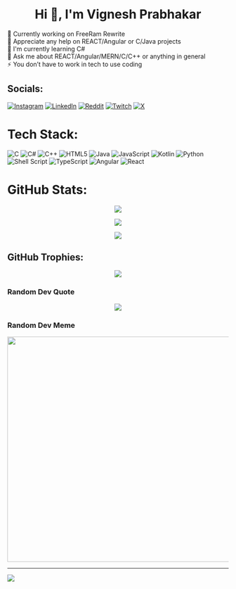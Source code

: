 <h1 align="center">Hi 👋, I'm Vignesh Prabhakar</h1>
🔭 Currently working on FreeRam Rewrite<br>👯 Appreciate any help on REACT/Angular or C/Java projects<br>🌱 I'm currently learning C#<br>💬 Ask me about REACT/Angular/MERN/C/C++ or anything in general<br>⚡ You don’t have to work in tech to use coding<br>


## Socials:
[![Instagram](https://img.shields.io/badge/Instagram-%23E4405F.svg?logo=Instagram&logoColor=white)](https://instagram.com/https://www.instagram.com/viignessh) [![LinkedIn](https://img.shields.io/badge/LinkedIn-%230077B5.svg?logo=linkedin&logoColor=white)](https://linkedin.com/in/https://www.linkedin.com/in/vignesh-prabhakar-36305b224/) [![Reddit](https://img.shields.io/badge/Reddit-%23FF4500.svg?logo=Reddit&logoColor=white)](https://reddit.com/user/https://www.reddit.com/user/__Chazzy__) [![Twitch](https://img.shields.io/badge/Twitch-%239146FF.svg?logo=Twitch&logoColor=white)](https://twitch.tv/twitch.tv/chazzy_val) [![X](https://img.shields.io/badge/X-black.svg?logo=X&logoColor=white)](https://x.com/https://twitter.com/viignessh) 

# Tech Stack:
![C](https://img.shields.io/badge/c-%2300599C.svg?style=for-the-badge&logo=c&logoColor=white) ![C#](https://img.shields.io/badge/c%23-%23239120.svg?style=for-the-badge&logo=csharp&logoColor=white) ![C++](https://img.shields.io/badge/c++-%2300599C.svg?style=for-the-badge&logo=c%2B%2B&logoColor=white) ![HTML5](https://img.shields.io/badge/html5-%23E34F26.svg?style=for-the-badge&logo=html5&logoColor=white) ![Java](https://img.shields.io/badge/java-%23ED8B00.svg?style=for-the-badge&logo=openjdk&logoColor=white) ![JavaScript](https://img.shields.io/badge/javascript-%23323330.svg?style=for-the-badge&logo=javascript&logoColor=%23F7DF1E) ![Kotlin](https://img.shields.io/badge/kotlin-%237F52FF.svg?style=for-the-badge&logo=kotlin&logoColor=white) ![Python](https://img.shields.io/badge/python-3670A0?style=for-the-badge&logo=python&logoColor=ffdd54) ![Shell Script](https://img.shields.io/badge/shell_script-%23121011.svg?style=for-the-badge&logo=gnu-bash&logoColor=white) ![TypeScript](https://img.shields.io/badge/typescript-%23007ACC.svg?style=for-the-badge&logo=typescript&logoColor=white) ![Angular](https://img.shields.io/badge/angular-%23DD0031.svg?style=for-the-badge&logo=angular&logoColor=white) ![React](https://img.shields.io/badge/react-%2320232a.svg?style=for-the-badge&logo=react&logoColor=%2361DAFB)
# GitHub Stats:
<p align="center">
    <img src="https://github-readme-stats.vercel.app/api?username=viignessh&theme=gotham&hide_border=true&include_all_commits=true&count_private=true"> 

</p>
<p align="center">
    <img src="https://github-readme-streak-stats.herokuapp.com/?user=viignessh&theme=gotham&hide_border=true"> 
</p>

<p align="center">
    <img src="https://github-readme-stats.vercel.app/api/top-langs/?username=viignessh&theme=gotham&hide_border=true&include_all_commits=true&count_private=false&layout=compact"> 
</p>

## GitHub Trophies:
<p align="center">
<img src="https://github-profile-trophy.vercel.app/?username=viignessh&theme=midnight-purple&no-frame=true&no-bg=true&column=7">
</p>

### Random Dev Quote
<p align="center">
<img src="https://quotes-github-readme.vercel.app/api?type=horizontal&theme=radical">
</p>

### Random Dev Meme
<p align="center">
<img src="https://memer-seven.vercel.app/" width="512px"/>
</p>

---
[![](https://visitcount.itsvg.in/api?id=viignessh&icon=0&color=0)](https://visitcount.itsvg.in)

<!-- Proudly created with GPRM ( https://gprm.itsvg.in ) -->
